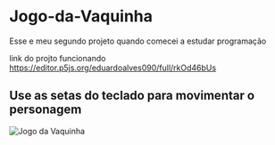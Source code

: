 # Jogo-da-Vaquinha
Esse e meu segundo projeto quando comecei a estudar programação

link do projto funcionando  https://editor.p5js.org/eduardoalves090/full/rkOd46bUs

Use as setas do teclado para movimentar o personagem
---
![Jogo da Vaquinha](https://user-images.githubusercontent.com/86139132/224583286-73f667e4-d583-418a-98c9-431252e7ce8d.gif)
